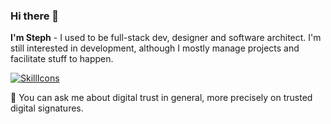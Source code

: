 ### Hi there 👋

**I'm Steph** - I used to be full-stack dev, designer and software architect. I'm still interested in development, although I mostly manage projects and facilitate stuff to happen.

[![SkillIcons](https://skillicons.dev/icons?i=bash,c,cpp,html,css,py,java,idea,linux,md,nginx)](https://skillicons.dev)<br/>

💬 You can ask me about digital trust in general, more precisely on trusted digital signatures.

<!--
**svast/svast** is a ✨ _special_ ✨ repository because its `README.md` (this file) appears on your GitHub profile.

Here are some ideas to get you started:

- 🔭 I’m currently working on ...
- 🌱 I’m currently learning ...
- 👯 I’m looking to collaborate on ...
- 🤔 I’m looking for help with ...
- 💬 Ask me about ...
- 📫 How to reach me: ...
- 😄 Pronouns: ...
- ⚡ Fun fact: ...
-->
